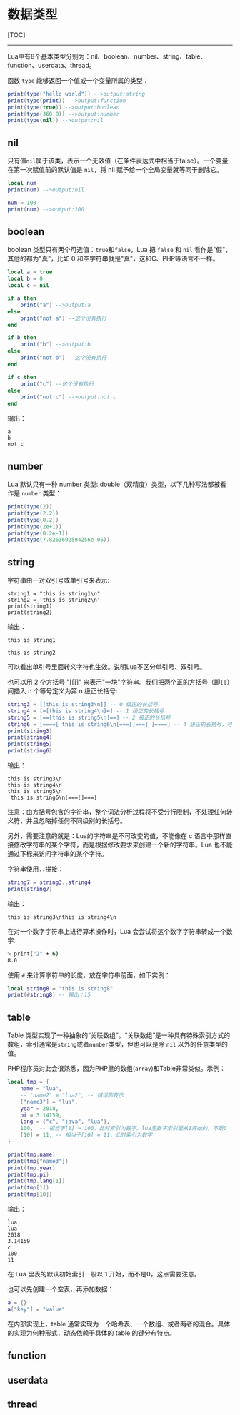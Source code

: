 ﻿# 数据类型

[TOC]

---

Lua中有8个基本类型分别为：nil、boolean、number、string、table、function、userdata、thread。  

函数 `type` 能够返回一个值或一个变量所属的类型：
``` lua
print(type("hello world")) -->output:string
print(type(print)) -->output:function
print(type(true)) -->output:boolean
print(type(360.0)) -->output:number
print(type(nil)) -->output:nil
```

## nil

只有值`nil`属于该类，表示一个无效值（在条件表达式中相当于false）。一个变量在第一次赋值前的默认值是 `nil`，将
nil 赋予给一个全局变量就等同于删除它。

``` lua
local num
print(num) -->output:nil

num = 100
print(num) -->output:100
```

## boolean

boolean 类型只有两个可选值：`true`和`false`，Lua 把 `false` 和 `nil` 看作是"假"，其他的都为"真"，比如 0 和空字符串就是"真"，这和C、PHP等语言不一样。

``` lua
local a = true
local b = 0
local c = nil

if a then
	print("a") -->output:a
else
	print("not a") --这个没有执行
end

if b then
	print("b") -->output:b
else
	print("not b") --这个没有执行
end

if c then
	print("c") --这个没有执行
else
	print("not c") -->output:not c
end
```
输出：
```
a
b
not c
```

## number

Lua 默认只有一种 number 类型: double（双精度）类型，以下几种写法都被看作是 `number` 类型：
``` lua
print(type(2))
print(type(2.2))
print(type(0.2))
print(type(2e+1))
print(type(0.2e-1))
print(type(7.8263692594256e-06))
```

## string

字符串由一对双引号或单引号来表示:
```
string1 = "this is string1\n"
string2 = 'this is string2\n'
print(string1)
print(string2)
```
输出：
```
this is string1

this is string2

```
可以看出单引号里面转义字符也生效。说明Lua不区分单引号、双引号。    

也可以用 2 个方括号 "[[]]" 来表示"一块"字符串。我们把两个正的方括号（即`[[`）间插入 n 个等号定义为第 n 级正长括号:
``` lua
string3 = [[this is string3\n]] -- 0 级正的长括号
string4 = [=[this is string4\n]=] -- 1 级正的长括号
string5 = [==[this is string5\n]==] -- 2 级正的长括号
string6 = [====[ this is string6\n[===[]===] ]====] -- 4 级正的长括号，可以包含除了本级别的反长括号外的所有内容
print(string3)
print(string4)
print(string5)
print(string6)
```
输出：
```
this is string3\n
this is string4\n
this is string5\n
 this is string6\n[===[]===]
```
注意：由方括号包含的字符串，整个词法分析过程将不受分行限制，不处理任何转义符，并且忽略掉任何不同级别的长括号。    

另外，需要注意的就是：Lua的字符串是不可改变的值，不能像在 c 语言中那样直接修改字符串的某个字符，而是根据修改要求来创建一个新的字符串。Lua 也不能通过下标来访问字符串的某个字符。  

字符串使用`..`拼接：
``` lua
string7 = string3..string4
print(string7)
```  
输出：
```
this is string3\nthis is string4\n
```

在对一个数字字符串上进行算术操作时，Lua 会尝试将这个数字字符串转成一个数字:
``` bash
> print("2" + 6)
8.0
```

使用 `#` 来计算字符串的长度，放在字符串前面，如下实例：
``` lua
local string8 = "this is string8"
print(#string8) -- 输出：15
```

## table

Table 类型实现了一种抽象的“关联数组”。“关联数组”是一种具有特殊索引方式的数组，索引通常是`string`或者`number`类型，但也可以是除 `nil` 以外的任意类型的值。  

PHP程序员对此会很熟悉，因为PHP里的数组(`array`)和Table非常类似。示例：

``` lua
local tmp = {
	name = "lua",
	-- "name2" = "lua2", -- 错误的表示
	["name3"] = "lua",
	year = 2018,
	pi = 3.14159,
	lang = {"c", "java", "lua"},
	100,  -- 相当于[1] = 100，此时索引为数字。lua里数字索引是从1开始的，不是0
	[10] = 11, -- 相当于[10] = 11，此时索引为数字
}

print(tmp.name)
print(tmp["name3"])
print(tmp.year)
print(tmp.pi)
print(tmp.lang[1])
print(tmp[1])
print(tmp[10])
```
输出：
```
lua
lua
2018
3.14159
c
100
11
```

在 Lua 里表的默认初始索引一般以 1 开始，而不是0，这点需要注意。   

也可以先创建一个空表，再添加数据：
``` lua
a = {}
a["key"] = "value"
```


在内部实现上，table 通常实现为一个哈希表、一个数组、或者两者的混合。具体的实现为何种形式，动态依赖于具体的 table 的键分布特点。


## function

## userdata

## thread